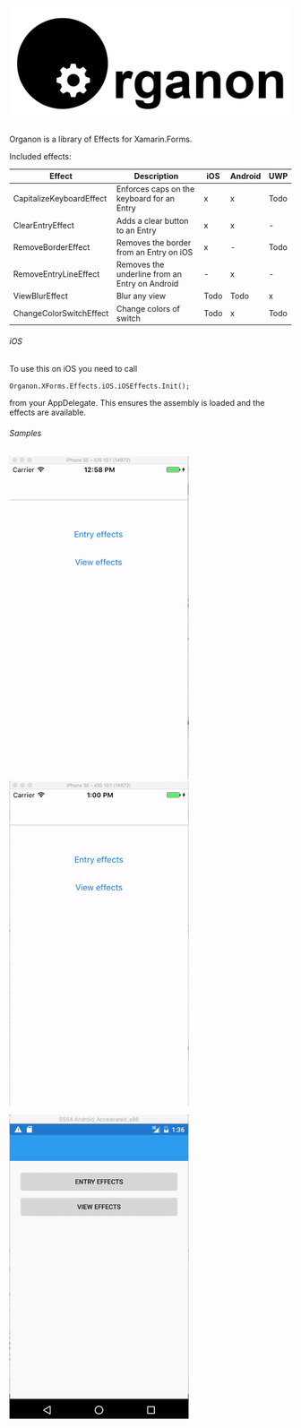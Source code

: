 ![Organon logo](Media/OrganonLogoL.png)
=======

Organon is a library of Effects for Xamarin.Forms.

Included effects:

| Effect                     | Description | iOS | Android | UWP |
|----------------------------|-------------|-----|---------|-----|
| CapitalizeKeyboardEffect | Enforces caps on the keyboard for an Entry | x | x | Todo |
| ClearEntryEffect | Adds a clear button to an Entry | x | x | - |
| RemoveBorderEffect | Removes the border from an Entry on iOS | x | - | Todo |
| RemoveEntryLineEffect | Removes the underline from an Entry on Android | - | x | - |
| ViewBlurEffect | Blur any view | Todo | Todo | x |
| ChangeColorSwitchEffect | Change colors of switch | Todo | x | Todo |


###### iOS

To use this on iOS you need to call

```
Organon.XForms.Effects.iOS.iOSEffects.Init();
```

from your AppDelegate. This ensures the assembly is loaded and the effects are available.

###### Samples

![ClearEntryEffect and CapitalizeKeyboardEffect](Media/ClearEntryAndAllCaps_thumb.gif) ![RemoveBorderEffect](Media/NoBorders_thumb.gif)

![Android Effects](Media/AndroidEffects_thumb.gif)
